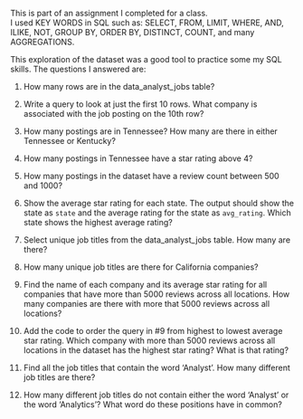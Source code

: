 This is part of an assignment I completed for a class.  
I used KEY WORDS in SQL such as: SELECT, FROM, LIMIT, WHERE, AND, ILIKE, NOT, GROUP BY, ORDER BY, DISTINCT, COUNT, and many AGGREGATIONS.  

This exploration of the dataset was a good tool to practice some my SQL skills. The questions I answered are:

1.	How many rows are in the data_analyst_jobs table?

2.	Write a query to look at just the first 10 rows. What company is associated with the job posting on the 10th row?

3.	How many postings are in Tennessee? How many are there in either Tennessee or Kentucky?

4.	How many postings in Tennessee have a star rating above 4?

5.	How many postings in the dataset have a review count between 500 and 1000?

6.	Show the average star rating for each state. The output should show the state as `state` and the average rating for the state as `avg_rating`. Which state shows the highest average rating?

7.	Select unique job titles from the data_analyst_jobs table. How many are there?

8.	How many unique job titles are there for California companies?

9.	Find the name of each company and its average star rating for all companies that have more than 5000 reviews across all locations. How many companies are there with more that 5000 reviews across all locations?

10.	Add the code to order the query in #9 from highest to lowest average star rating. Which company with more than 5000 reviews across all locations in the dataset has the highest star rating? What is that rating?

11.	Find all the job titles that contain the word ‘Analyst’. How many different job titles are there? 

12.	How many different job titles do not contain either the word ‘Analyst’ or the word ‘Analytics’? What word do these positions have in common?
